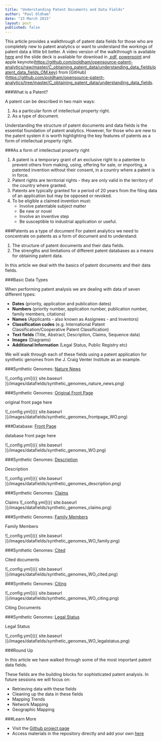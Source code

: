```yaml
---
title: "Understanding Patent Documents and Data Fields"
author: "Paul Oldham"
date: "23 March 2015"
layout: post
published: false
---
```


This article provides a walkthrough of patent data fields for those who are completely new to patent analytics or want to understand the workings of patent data a little bit better. A video version of the walkthrough is available [here](https://youtu.be/RDPlIUB0_QE?list=PLsZOGmKUMi56dAuqSEHjVWkxEf3MbXlQG) and the slide deck is available for download in [.pdf](https://github.com/poldham/opensource-patent-analytics/raw/master/C_obtaining_patent_data/understanding_data_fields/patent_data_fields_OM.pdf), [powerpoint](https://github.com/poldham/opensource-patent-analytics/raw/master/C_obtaining_patent_data/understanding_data_fields/patent_data_fields_OM.pptx) and apple keynote(https://github.com/poldham/opensource-patent-analytics/raw/master/C_obtaining_patent_data/understanding_data_fields/patent_data_fields_OM.key) from [GitHub](https://github.com/poldham/opensource-patent-analytics/tree/master/C_obtaining_patent_data/understanding_data_fields.

###What is a Patent?

A patent can be described in two main ways:

1. As a particular form of intellectual property right.
2. As a type of document.

Understanding the structure of patent documents and data fields is the essential foundation of patent analytics. However, for those who are new to the patent system it is worth highlighting the key features of patents as a form of intellectual property right. 

###As a form of intellectual property right
1. A patent is a temporary grant of an exclusive right to a patentee to prevent others from making, using, offering for sale, or importing, a patented invention without their consent, in a country where a patent is in force.
2. Patent rights are territorial rights - they are only valid in the territory of the country where granted. 
3. Patents are typically granted for a period of 20 years from the filing data of an application but may be opposed or revoked.
5. To be eligible a claimed invention must:
    + Involve patentable subject matter
    + Be new or novel
    + Involve an inventive step
    + Be susceptible to industrial application or useful.

###Patents as a type of document
For patent analytics we need to concentrate on patents as a form of document and to understand:

1. The structure of patent documents and their data fields.
2. The strengths and limitations of different patent databases as a means for obtaining patent data. 

In this article we deal with the basics of patent documents and their data fields. 

###Basic Data Types

When performing patent analysis we are dealing with data of seven different types:

- **Dates** (priority, application and publication dates)
- **Numbers** (priority number, application number, publication number, family members, citations)
- **Names** (Applicants - also known as Assignees - and Inventors)
- **Classification codes** (e.g. International Patent Classification/Cooperative Patent Classification)
- **Text fields** (Title, Abstract, Description, Claims, Sequence data)
- **Images** (Diagrams)
- **Additional Information** (Legal Status, Public Registry etc)

We will walk through each of these fields using a patent application for synthetic genomes from the J. Craig Venter Institute as an example. 

###Synthetic Genomes: [Nature News](http://www.nature.com/nature/journal/v473/n7347/full/473403a.html)

![_config.yml]({{ site.baseurl }}/images/datafields/synthetic_genomes_nature_news.png)

###Synthetic Genomes: [Original Front Page](http://worldwide.espacenet.com/publicationDetails/originalDocument?CC=WO&NR=2008024129A2&KC=A2&FT=D&ND=5&date=20080228&DB=EPODOC&locale=en_EP)

original front page here

![_config.yml]({{ site.baseurl }}/images/datafields/synthetic_genomes_frontpage_WO.png)

###Database: [Front Page](http://worldwide.espacenet.com/publicationDetails/biblio?CC=WO&NR=2008024129A2&KC=A2&FT=D&ND=5&date=20080228&DB=EPODOC&locale=en_EP)

database front page here

![_config.yml]({{ site.baseurl }}/images/datafields/synthetic_genomes_WO.png)

###Synthetic Genomes: [Description](http://worldwide.espacenet.com/publicationDetails/description;jsessionid=2kCKJqOvMF0Te-kUiu5GaPA9.espacenet_levelx_prod_2?CC=WO&NR=2008024129A2&KC=A2&FT=D&ND=5&date=20080228&DB=EPODOC&locale=en_EP)

Description

![_config.yml]({{ site.baseurl }}/images/datafields/synthetic_genomes_description.png)

###Synthetic Genomes: [Claims](http://worldwide.espacenet.com/publicationDetails/claims?CC=WO&NR=2008024129A2&KC=A2&FT=D&ND=5&date=20080228&DB=EPODOC&locale=en_EP)

Claims
![_config.yml]({{ site.baseurl }}/images/datafields/synthetic_genomes_claims.png)


###Synthetic Genomes: [Family Members](http://worldwide.espacenet.com/publicationDetails/inpadocPatentFamily?CC=WO&NR=2008024129A2&KC=A2&FT=D&ND=5&date=20080228&DB=EPODOC&locale=en_EP)

Family Members

![_config.yml]({{ site.baseurl }}/images/datafields/synthetic_genomes_WO_family.png)

###Synthetic Genomes: [Cited](http://worldwide.espacenet.com/publicationDetails/citedDocuments?CC=WO&NR=2008024129A2&KC=A2&FT=D&ND=5&date=20080228&DB=EPODOC&locale=en_EP)

Cited documents

![_config.yml]({{ site.baseurl }}/images/datafields/synthetic_genomes_WO_cited.png)

###Synthetic Genomes: [Citing](http://worldwide.espacenet.com/publicationDetails/citingDocuments?CC=WO&NR=2008024129A2&KC=A2&FT=D&ND=5&date=20080228&DB=EPODOC&locale=en_EP)

![_config.yml]({{ site.baseurl }}/images/datafields/synthetic_genomes_WO_citing.png)

Citing Documents

###Synthetic Genomes: [Legal Status](http://worldwide.espacenet.com/publicationDetails/inpadoc?CC=WO&NR=2008024129A2&KC=A2&FT=D&ND=5&date=20080228&DB=EPODOC&locale=en_EP)

Legal Status

![_config.yml]({{ site.baseurl }}/images/datafields/synthetic_genomes_WO_legalstatus.png)

###Round Up

In this article we have walked through some of the most important patent data fields. 

These fields are the building blocks for sophisticated patent analysis. In future sessions we will focus on:

- Retrieving data with these fields
- Cleaning up the data in these fields
- Mapping Trends
- Network Mapping
- Geographic Mapping

###Learn More

- Visit the [Github project page](http://poldham.github.io/opensource-patent-analytics/)
- Access materials in the repository directly and add your own [here](https://github.com/poldham/opensource-patent-analytics)
